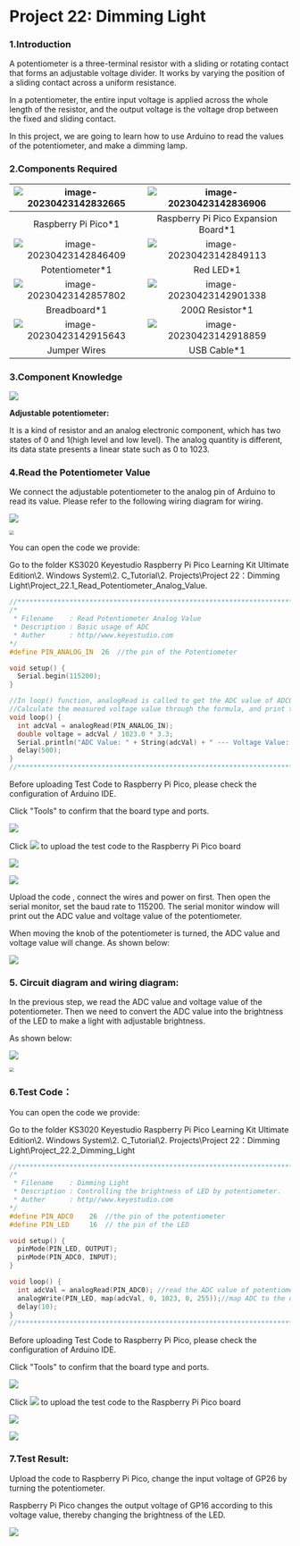 # Project 22: Dimming Light

### 1.**Introduction**

A potentiometer is a three-terminal resistor with a sliding or rotating contact that forms an adjustable voltage divider. It works by varying the position of a sliding contact across a uniform resistance. 

In a potentiometer, the entire input voltage is applied across the whole length of the resistor, and the output voltage is the voltage drop between the fixed and sliding contact. 

In this project, we are going to learn how to use Arduino to read the values of the potentiometer, and make a dimming lamp.



### 2.**Components Required**

| ![image-20230423142832665](media/image-20230423142832665.png) | ![image-20230423142836906](media/image-20230423142836906.png) |
| :----------------------------------------------------------: | :----------------------------------------------------------: |
|                     Raspberry Pi Pico*1                      |             Raspberry Pi Pico Expansion Board*1              |
| ![image-20230423142846409](media/image-20230423142846409.png) | ![image-20230423142849113](media/image-20230423142849113.png) |
|                       Potentiometer*1                        |                          Red LED*1                           |
| ![image-20230423142857802](media/image-20230423142857802.png) | ![image-20230423142901338](media/image-20230423142901338.png) |
|                         Breadboard*1                         |                       200Ω Resistor*1                        |
| ![image-20230423142915643](media/image-20230423142915643.png) | ![image-20230423142918859](media/image-20230423142918859.png) |
|                         Jumper Wires                         |                         USB Cable*1                          |



### 3.**Component Knowledge**

![](/media/c397aba3de644bb70ffa7a9139a5499e.png)

**Adjustable potentiometer:** 

It is a kind of resistor and an analog electronic component, which has two states of 0 and 1(high level and low level). The analog quantity is different, its data state presents a linear state such as 0 to 1023.



### 4.**Read the Potentiometer Value**

We connect the adjustable potentiometer to the analog pin of Arduino to read its value. Please refer to the following wiring diagram for wiring.

![](/media/b8ee6320bce8729a4309857f257d30ec.png)

<img src="/media/cb970a340d830569e9ac4462a1318e44.png" style="zoom: 50%;" />

You can open the code we provide:

Go to the folder KS3020 Keyestudio Raspberry Pi Pico Learning Kit Ultimate Edition\2. Windows  System\2. C_Tutorial\2. Projects\Project 22：Dimming Light\Project_22.1_Read_Potentiometer_Analog_Value.

```c
//**********************************************************************************
/*  
 * Filename    : Read Potentiometer Analog Value
 * Description : Basic usage of ADC
 * Auther      : http//www.keyestudio.com
*/
#define PIN_ANALOG_IN  26  //the pin of the Potentiometer

void setup() {
  Serial.begin(115200);
}

//In loop() function, analogRead is called to get the ADC value of ADC0 and assign it to adcVal. 
//Calculate the measured voltage value through the formula, and print these data through the serial port monitor.
void loop() {
  int adcVal = analogRead(PIN_ANALOG_IN);
  double voltage = adcVal / 1023.0 * 3.3;
  Serial.println("ADC Value: " + String(adcVal) + " --- Voltage Value: " + String(voltage) + "V");
  delay(500);
}
//***************************************************************************
```


Before uploading Test Code to Raspberry Pi Pico, please check the configuration of Arduino IDE.

Click "Tools" to confirm that the board type and ports.

![](/media/232e0d578815899b74144dac8ca37a76.png)

Click ![](/media/b0d41283bf5ae66d2d5ab45db15331ba.png) to upload the test code to the Raspberry Pi Pico board

![](/media/e50da15f9b592b4f0d001d8019514a34.png)

![](/media/9c869ac15307471ec7b9324733edc8e8.png)

Upload the code , connect the wires and power on first. Then open the serial monitor, set the baud rate to 115200. The serial monitor window will print out the ADC value and voltage value of the potentiometer. 

When moving the knob of the potentiometer is turned, the ADC value and voltage value will change. As shown below:

![](/media/b578ae0004b44405bac340bc62138a80.png)

### 5. **Circuit diagram and wiring diagram:**

In the previous step, we read the ADC value and voltage value of the potentiometer. Then we need to convert the ADC value into the brightness of the LED to make a light with adjustable brightness. 

As shown below:

![](/media/66f721b77035d40556c873e0c4577b4a.png)

<img src="/media/93b03f3cdc8af506d9035b748839ac33.png" style="zoom:50%;" />

### 6.**Test Code：**

You can open the code we provide:

Go to the folder KS3020 Keyestudio Raspberry Pi Pico Learning Kit Ultimate Edition\\2. Windows System\\2. C\_Tutorial\\2. Projects\\Project 22：Dimming Light\\Project\_22.2\_Dimming\_Light

```c
//**********************************************************************************
/*  
 * Filename    : Dimming Light
 * Description : Controlling the brightness of LED by potentiometer.
 * Auther      : http//www.keyestudio.com
*/
#define PIN_ADC0    26  //the pin of the potentiometer
#define PIN_LED     16  // the pin of the LED

void setup() {
  pinMode(PIN_LED, OUTPUT);
  pinMode(PIN_ADC0, INPUT);
}

void loop() {
  int adcVal = analogRead(PIN_ADC0); //read the ADC value of potentiometer
  analogWrite(PIN_LED, map(adcVal, 0, 1023, 0, 255));//map ADC to the duty cycle of PWM to control LED brightness.
  delay(10);
}
//**********************************************************************************
```


Before uploading Test Code to Raspberry Pi Pico, please check the configuration of Arduino IDE.

Click "Tools" to confirm that the board type and ports.

![](/media/cd2d6e4bee5eda853fd556262e31a2f1.png)

Click ![](/media/b0d41283bf5ae66d2d5ab45db15331ba.png) to upload the test code to the Raspberry Pi Pico board

![](/media/0205da9432a26536df81d6f0eaeadeef.png)

![](/media/253f62831ea3f689bd39036b8fa92be1.png)

### 7.**Test Result:**

Upload the code to Raspberry Pi Pico, change the input voltage of GP26 by turning the potentiometer.

Raspberry Pi Pico changes the output voltage of GP16 according to this voltage value, thereby changing the brightness of the LED.

![](/media/eca30dead3f4923afa0dcb0306db2319.jpeg)

